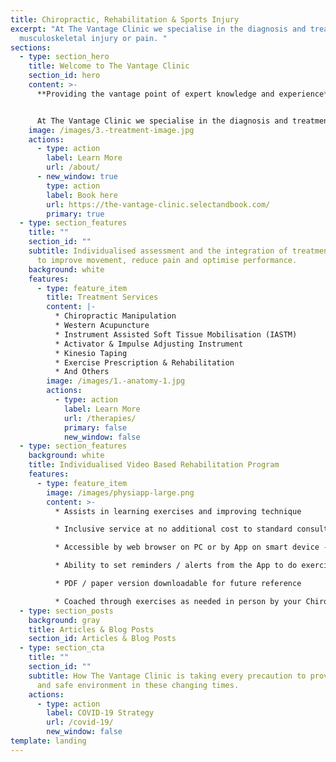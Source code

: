 ```yaml
---
title: Chiropractic, Rehabilitation & Sports Injury
excerpt: "At The Vantage Clinic we specialise in the diagnosis and treatment of
  musculoskeletal injury or pain. "
sections:
  - type: section_hero
    title: Welcome to The Vantage Clinic
    section_id: hero
    content: >-
      **Providing the vantage point of expert knowledge and experience**


      At The Vantage Clinic we specialise in the diagnosis and treatment of musculoskeletal injury or pain.
    image: /images/3.-treatment-image.jpg
    actions:
      - type: action
        label: Learn More
        url: /about/
      - new_window: true
        type: action
        label: Book here
        url: https://the-vantage-clinic.selectandbook.com/
        primary: true
  - type: section_features
    title: ""
    section_id: ""
    subtitle: Individualised assessment and the integration of treatment techniques
      to improve movement, reduce pain and optimise performance.
    background: white
    features:
      - type: feature_item
        title: Treatment Services
        content: |-
          * Chiropractic Manipulation
          * Western Acupuncture
          * Instrument Assisted Soft Tissue Mobilisation (IASTM)
          * Activator & Impulse Adjusting Instrument
          * Kinesio Taping
          * Exercise Prescription & Rehabilitation
          * And Others
        image: /images/1.-anatomy-1.jpg
        actions:
          - type: action
            label: Learn More
            url: /therapies/
            primary: false
            new_window: false
  - type: section_features
    background: white
    title: Individualised Video Based Rehabilitation Program
    features:
      - type: feature_item
        image: /images/physiapp-large.png
        content: >-
          * Assists in learning exercises and improving technique

          * Inclusive service at no additional cost to standard consultation / appointment fees

          * Accessible by web browser on PC or by App on smart device - phone or tablet (both Apple & Android)

          * Ability to set reminders / alerts from the App to do exercises

          * PDF / paper version downloadable for future reference

          * Coached through exercises as needed in person by your Chiropractor
  - type: section_posts
    background: gray
    title: Articles & Blog Posts
    section_id: Articles & Blog Posts
  - type: section_cta
    title: ""
    section_id: ""
    subtitle: How The Vantage Clinic is taking every precaution to provide a clean
      and safe environment in these changing times.
    actions:
      - type: action
        label: COVID-19 Strategy
        url: /covid-19/
        new_window: false
template: landing
---
```

